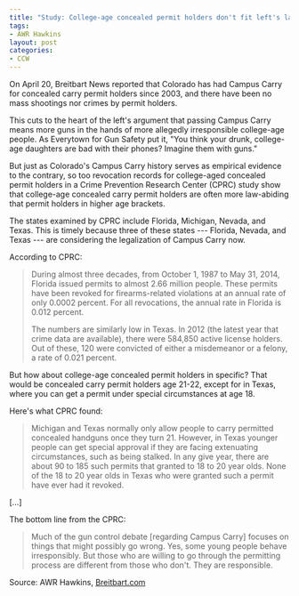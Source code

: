 ```yaml
---
title: "Study: College-age concealed permit holders don't fit left's lawless portrayal"
tags:
- AWR Hawkins
layout: post
categories:
- CCW
---
```


On April 20, Breitbart News reported that Colorado has had Campus Carry for concealed carry permit holders since 2003, and there have been no mass shootings nor crimes by permit holders.

This cuts to the heart of the left's argument that passing Campus Carry means more guns in the hands of more allegedly irresponsible college-age people. As Everytown for Gun Safety put it, "You think your drunk, college-age daughters are bad with their phones? Imagine them with guns."

But just as Colorado's Campus Carry history serves as empirical evidence to the contrary, so too revocation records for college-aged concealed permit holders in a Crime Prevention Research Center (CPRC) study show that college-age concealed carry permit holders are often more law-abiding that permit holders in higher age brackets.

The states examined by CPRC include Florida, Michigan, Nevada, and Texas. This is timely because three of these states --- Florida, Nevada, and Texas --- are considering the legalization of Campus Carry now.

According to CPRC:

> During almost three decades, from October 1, 1987 to May 31, 2014, Florida issued permits to almost 2.66 million people. These permits have been revoked for firearms-related violations at an annual rate of only 0.0002 percent. For all revocations, the annual rate in Florida is 0.012 percent.
>
> The numbers are similarly low in Texas. In 2012 (the latest year that crime data are available), there were 584,850 active license holders. Out of these, 120 were convicted of either a misdemeanor or a felony, a rate of 0.021 percent.

But how about college-age concealed permit holders in specific? That would be concealed carry permit holders age 21-22, except for in Texas, where you can get a permit under special circumstances at age 18.

Here's what CPRC found:

> Michigan and Texas normally only allow people to carry permitted concealed handguns once they turn 21. However, in Texas younger people can get special approval if they are facing extenuating circumstances, such as being stalked. In any give year, there are about 90 to 185 such permits that granted to 18 to 20 year olds. None of the 18 to 20 year olds in Texas who were granted such a permit have ever had it revoked.

\[...\]

The bottom line from the CPRC:

> Much of the gun control debate \[regarding Campus Carry\] focuses on things that might possibly go wrong. Yes, some young people behave irresponsibly. But those who are willing to go through the permitting process are different from those who don't. They are responsible.

Source: AWR Hawkins, [Breitbart.com](https://www.breitbart.com/big-government/2015/04/24/study-college-age-concealed-permit-holders-dont-fit-lefts-lawless-portrayal/)
